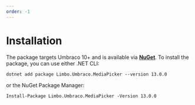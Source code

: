```yaml
---
order: -1
---
```


# Installation

The package targets Umbraco 10+ and is available via [**NuGet**][NuGetPackage]. To install the package, you can use either .NET CLI:

```
dotnet add package Limbo.Umbraco.MediaPicker --version 13.0.0
```

or the NuGet Package Manager:

```
Install-Package Limbo.Umbraco.MediaPicker -Version 13.0.0
```

[NuGetPackage]: https://www.nuget.org/packages/Limbo.Umbraco.MediaPicker